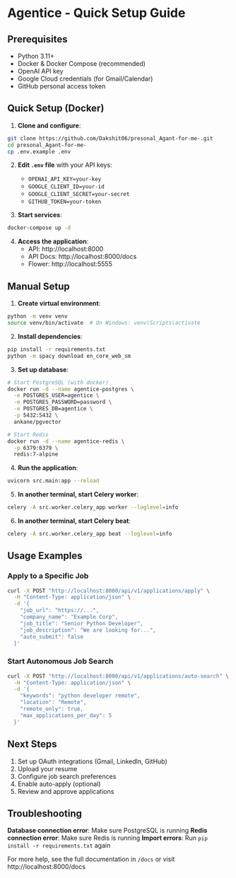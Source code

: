 # Agentice - Quick Setup Guide

## Prerequisites
- Python 3.11+
- Docker & Docker Compose (recommended)
- OpenAI API key
- Google Cloud credentials (for Gmail/Calendar)
- GitHub personal access token

## Quick Setup (Docker)

1. **Clone and configure**:
```bash
git clone https://github.com/Dakshit06/presonal_Agant-for-me-.git
cd presonal_Agant-for-me-
cp .env.example .env
```

2. **Edit `.env` file** with your API keys:
   - `OPENAI_API_KEY=your-key`
   - `GOOGLE_CLIENT_ID=your-id`
   - `GOOGLE_CLIENT_SECRET=your-secret`
   - `GITHUB_TOKEN=your-token`

3. **Start services**:
```bash
docker-compose up -d
```

4. **Access the application**:
   - API: http://localhost:8000
   - API Docs: http://localhost:8000/docs
   - Flower: http://localhost:5555

## Manual Setup

1. **Create virtual environment**:
```bash
python -m venv venv
source venv/bin/activate  # On Windows: venv\Scripts\activate
```

2. **Install dependencies**:
```bash
pip install -r requirements.txt
python -m spacy download en_core_web_sm
```

3. **Set up database**:
```bash
# Start PostgreSQL (with docker)
docker run -d --name agentice-postgres \
  -e POSTGRES_USER=agentice \
  -e POSTGRES_PASSWORD=password \
  -e POSTGRES_DB=agentice \
  -p 5432:5432 \
  ankane/pgvector

# Start Redis
docker run -d --name agentice-redis \
  -p 6379:6379 \
  redis:7-alpine
```

4. **Run the application**:
```bash
uvicorn src.main:app --reload
```

5. **In another terminal, start Celery worker**:
```bash
celery -A src.worker.celery_app worker --loglevel=info
```

6. **In another terminal, start Celery beat**:
```bash
celery -A src.worker.celery_app beat --loglevel=info
```

## Usage Examples

### Apply to a Specific Job
```bash
curl -X POST "http://localhost:8000/api/v1/applications/apply" \
  -H "Content-Type: application/json" \
  -d '{
    "job_url": "https://...",
    "company_name": "Example Corp",
    "job_title": "Senior Python Developer",
    "job_description": "We are looking for...",
    "auto_submit": false
  }'
```

### Start Autonomous Job Search
```bash
curl -X POST "http://localhost:8000/api/v1/applications/auto-search" \
  -H "Content-Type: application/json" \
  -d '{
    "keywords": "python developer remote",
    "location": "Remote",
    "remote_only": true,
    "max_applications_per_day": 5
  }'
```

## Next Steps

1. Set up OAuth integrations (Gmail, LinkedIn, GitHub)
2. Upload your resume
3. Configure job search preferences
4. Enable auto-apply (optional)
5. Review and approve applications

## Troubleshooting

**Database connection error**: Make sure PostgreSQL is running
**Redis connection error**: Make sure Redis is running
**Import errors**: Run `pip install -r requirements.txt` again

For more help, see the full documentation in `/docs` or visit http://localhost:8000/docs

